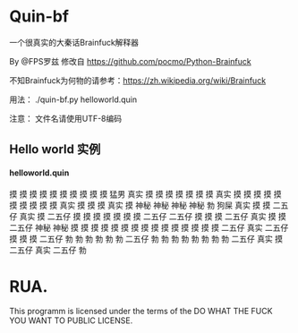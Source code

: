 # Quin-bf
一个很真实的大秦话Brainfuck解释器

By @FPS罗兹 修改自 https://github.com/pocmo/Python-Brainfuck

不知Brainfuck为何物的请参考：https://zh.wikipedia.org/wiki/Brainfuck

用法：
./quin-bf.py helloworld.quin

注意：
文件名请使用UTF-8编码

## Hello world 实例
#### helloworld.quin

摸 摸 摸 摸 摸 摸 摸 摸 摸 摸 猛男 真实 摸 摸 摸 摸 摸 摸 摸 真实 摸 摸 摸 摸 摸 摸 摸 摸 摸 摸 真实 摸 摸 摸 真实 摸 神秘 神秘 神秘 神秘 勃 狗屎
真实 摸 摸 二五仔 真实 摸 二五仔 摸 摸 摸 摸 摸 摸 摸 二五仔 二五仔 摸 摸 摸 二五仔 真实 摸 摸 二五仔 神秘 神秘 摸 摸 摸 摸 摸 摸 摸 摸 摸 摸 摸 摸 摸 摸 摸 二五仔 
真实 二五仔 摸 摸 摸 二五仔 勃 勃 勃 勃 勃 勃 二五仔 勃 勃 勃 勃 勃 勃 勃 勃 二五仔 真实 摸 二五仔 真实 二五仔 勃 

# RUA.

This programm is licensed under the terms of the
DO WHAT THE FUCK YOU WANT TO PUBLIC LICENSE.